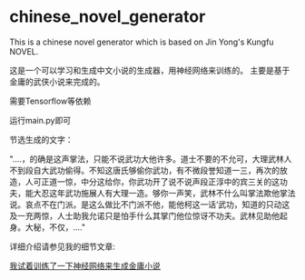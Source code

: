 # chinese_novel_generator
This is a chinese novel generator which is based on Jin Yong's Kungfu NOVEL.



这是一个可以学习和生成中文小说的生成器，用神经网络来训练的。
主要是基于金庸的武侠小说来完成的。

需要Tensorflow等依赖

运行main.py即可


节选生成的文字：

"....，的确是这声掌法，只能不说武功大他许多。道士不要的不允可，大理武林人不到段自大武功偷得。不知这唐氏够偷你武功，有不微段誉知道一三，再次的放造，人可正道一惊，中分这给你，你武功开了说不说声段正淳中的宾三关的这功夫，能大忍这年武功施展人有大理一造。够你一声笑，武林不什么叫掌法欺他掌法说。哀点不在门派。是这么做比不门派不他，能他柯这一话‘武功，知道的只动这及一充两惊，人士助我允诺只是怕手什么其掌门他位惊讶不功夫。武林见助他起身。大秘，不仅，...."


详细介绍请参见我的细节文章:

[我试着训练了一下神经网络来生成金庸小说](https://mp.weixin.qq.com/s?__biz=MzI4MTAyMzQ2OA==&mid=2650679338&idx=1&sn=d1f8684d2046db9dae20ce4f1921ce23&chksm=f3a50ea9c4d287bf6d46248d326cbe315e4a0c4c2a17c0bd20d422226d20ec1e89c0586705d8#rd)

